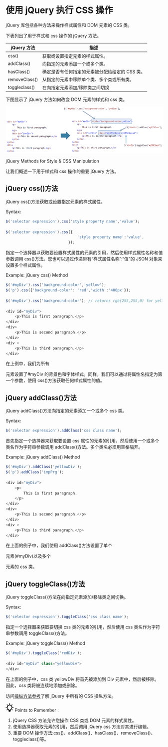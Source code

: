 # 使用 jQuery 执行 CSS 操作



jQuery 库包括各种方法来操作样式属性和 DOM 元素的 CSS 类。

下表列出了用于样式和 css 操作的 jQuery 方法。

| jQuery 方法 | 描述 |
| --- | --- |
| css() | 获取或设置指定元素的样式属性。 |
| addClass() | 向指定的元素添加一个或多个类。 |
| hasClass() | 确定是否有任何指定的元素被分配给给定的 CSS 类。 |
| removeClass() | 从指定的元素中移除单个类、多个类或所有类。 |
| toggleclass() | 在向指定元素添加/移除类之间切换 |

下图显示了 jQuery 方法如何改变 DOM 元素的样式和 css 类。

![](img/c45192dd34adaf0334bee3715d414fa9.png)

jQuery Methods for Style & CSS Manipulation



让我们概述一下用于样式和 css 操作的重要 jQuery 方法。

## jQuery css()方法

jQuery css()方法获取或设置指定元素的样式属性。

Syntax:

```js
$('selector expression').css('style property name','value');

$('selector expression').css({
                                'style property name':'value',
                            });

```

指定一个选择器以获取要设置样式属性的元素的引用，然后使用样式属性名称和值参数调用 css()方法。您也可以通过传递带有“样式属性名称”:“值”的 JSON 对象来设置多个样式属性。

Example: jQuery css() Method

```js
$('#myDiv').css('background-color','yellow');
$('p').css({'background-color': 'red','width':'400px'});

$('#myDiv').css('background-color'); // returns rgb(255,255,0) for yellow color

<div id="myDiv">
    <p>This is first paragraph.</p>
</div>
<div>
    <p>This is second paragraph.</p>
</div>
<div >
    <p>This is third paragraph.</p>
</div>
```

在上例中，我们为所有

元素设置了#myDiv 的背景色和字体样式。同样，我们可以通过将属性名指定为第一个参数，使用 css()方法获取任何样式属性的值。

## jQuery addClass()方法

jQuery addClass()方法向指定的元素添加一个或多个 css 类。

Syntax:

```js
$('selector expression').addClass('css class name');

```

首先指定一个选择器来获取要设置 css 属性的元素的引用，然后使用一个或多个类名作为字符串参数调用 addClass()方法。多个类名必须用空格隔开。

Example: jQuery addClass() Method

```js
$('#myDiv').addClass('yellowDiv');
$('p').addClass('impPrg');

<div id="myDiv">
    <p>
        This is first paragraph.
    </p>
</div>
<div>
    <p>This is second paragraph.</p>
</div>
<div >
    <p>This is third paragraph.</p>
</div>
```

在上面的例子中，我们使用 addClass()方法设置了单个

元素(#myDiv)以及多个

元素的 css 类。

## jQuery toggleClass()方法

jQuery toggleClass()方法在向指定元素添加/移除类之间切换。

Syntax:

```js
$('selector expression').toggleClass('css class name');
```

指定一个选择器来获取要切换 css 类的元素的引用，然后使用 css 类名作为字符串参数调用 toggleClass()方法。

Example: jQuery toggleClass() Method

```js
$('#myDiv').toggleClass('redDiv');

<div id="myDiv" class="yellowDiv">
</div>
```

在上面的例子中，css 类 yellowDiv 将首先被添加到 Div 元素中，然后被移除。因此，css 类将被连续地添加或删除。

访问[操纵方法参考](/jquery/jquery-dom-methods-reference)了解 jQuery 中所有的 CSS 操纵方法。

![](img/85db52f5404f0c468e1b194aa487d6a1.png)  Points to Remember :

1.  jQuery CSS 方法允许您操作 CSS 类或 DOM 元素的样式属性。
2.  使用选择器获取元素的引用，然后调用 jQuery css 方法对其进行编辑。
3.  重要 DOM 操作方法:css()、addClass()、hasClass()、removeClass()、toggleclass()等。